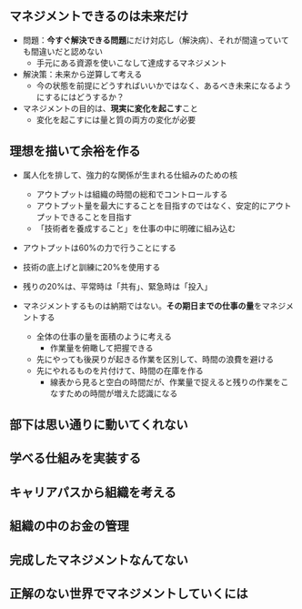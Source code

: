 ## マネジメントできるのは未来だけ
- 問題：**今すぐ解決できる問題**にだけ対応し（解決病）、それが間違っていても間違いだと認めない
  - 手元にある資源を使いこなして達成するマネジメント
- 解決策：未来から逆算して考える
  - 今の状態を前提にどうすればいいかではなく、あるべき未来になるようにするにはどうするか？
- マネジメントの目的は、**現実に変化を起こす**こと
  - 変化を起こすには量と質の両方の変化が必要

## 理想を描いて余裕を作る
- 属人化を排して、強力的な関係が生まれる仕組みのための核
  - アウトプットは組織の時間の総和でコントロールする
  - アウトプット量を最大にすることを目指すのではなく、安定的にアウトプットできることを目指す
  - 「技術者を養成すること」を仕事の中に明確に組み込む
- アウトプットは60%の力で行うことにする
- 技術の底上げと訓練に20%を使用する
- 残りの20%は、平常時は「共有」、緊急時は「投入」

- マネジメントするものは納期ではない。**その期日までの仕事の量**をマネジメントする
  - 全体の仕事の量を面積のように考える
    - 作業量を俯瞰して把握できる
  - 先にやっても後戻りが起きる作業を区別して、時間の浪費を避ける
  - 先にやれるものを片付けて、時間の在庫を作る
    - 線表から見ると空白の時間だが、作業量で捉えると残りの作業をこなすための時間が増えた認識になる

## 部下は思い通りに動いてくれない
## 学べる仕組みを実装する
## キャリアパスから組織を考える
## 組織の中のお金の管理
## 完成したマネジメントなんてない
## 正解のない世界でマネジメントしていくには
